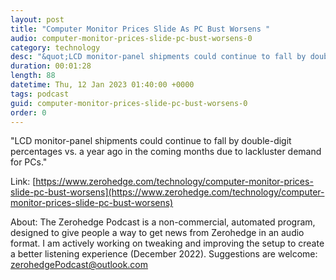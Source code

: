 ```yaml
---
layout: post
title: "Computer Monitor Prices Slide As PC Bust Worsens "
audio: computer-monitor-prices-slide-pc-bust-worsens-0
category: technology
desc: "&quot;LCD monitor-panel shipments could continue to fall by double-digit percentages vs. a year ago in the coming months due to lackluster demand for PCs.&quot; "
duration: 00:01:28
length: 88
datetime: Thu, 12 Jan 2023 01:40:00 +0000
tags: podcast
guid: computer-monitor-prices-slide-pc-bust-worsens-0
order: 0
---
```

&quot;LCD monitor-panel shipments could continue to fall by double-digit percentages vs. a year ago in the coming months due to lackluster demand for PCs.&quot; 

Link: [https://www.zerohedge.com/technology/computer-monitor-prices-slide-pc-bust-worsens](https://www.zerohedge.com/technology/computer-monitor-prices-slide-pc-bust-worsens)

About: The Zerohedge Podcast is a non-commercial, automated program, designed to give people a way to get news from Zerohedge in an audio format.  I am actively working on tweaking and improving the setup to create a better listening experience (December 2022).  Suggestions are welcome: [zerohedgePodcast@outlook.com](mailto:zerohedgePodcast@outlook.com)